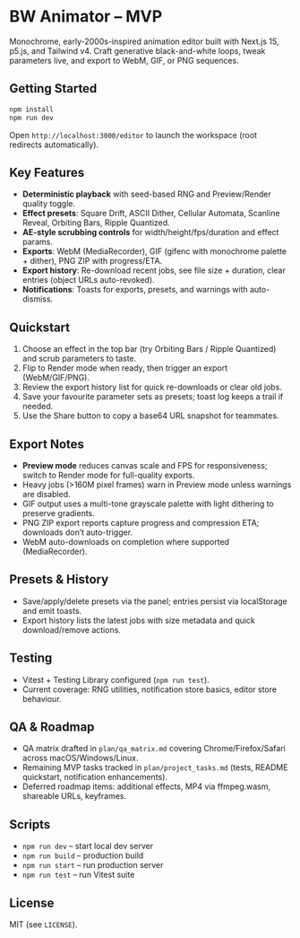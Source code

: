 # BW Animator – MVP

Monochrome, early-2000s-inspired animation editor built with Next.js 15, p5.js, and Tailwind v4. Craft generative black-and-white loops, tweak parameters live, and export to WebM, GIF, or PNG sequences.

## Getting Started

```bash
npm install
npm run dev
```

Open `http://localhost:3000/editor` to launch the workspace (root redirects automatically).

## Key Features

- **Deterministic playback** with seed-based RNG and Preview/Render quality toggle.
- **Effect presets**: Square Drift, ASCII Dither, Cellular Automata, Scanline Reveal, Orbiting Bars, Ripple Quantized.
- **AE-style scrubbing controls** for width/height/fps/duration and effect params.
- **Exports**: WebM (MediaRecorder), GIF (gifenc with monochrome palette + dither), PNG ZIP with progress/ETA.
- **Export history**: Re-download recent jobs, see file size + duration, clear entries (object URLs auto-revoked).
- **Notifications**: Toasts for exports, presets, and warnings with auto-dismiss.

## Quickstart

1. Choose an effect in the top bar (try Orbiting Bars / Ripple Quantized) and scrub parameters to taste.
2. Flip to Render mode when ready, then trigger an export (WebM/GIF/PNG).
3. Review the export history list for quick re-downloads or clear old jobs.
4. Save your favourite parameter sets as presets; toast log keeps a trail if needed.
5. Use the Share button to copy a base64 URL snapshot for teammates.

## Export Notes

- **Preview mode** reduces canvas scale and FPS for responsiveness; switch to Render mode for full-quality exports.
- Heavy jobs (>160M pixel frames) warn in Preview mode unless warnings are disabled.
- GIF output uses a multi-tone grayscale palette with light dithering to preserve gradients.
- PNG ZIP export reports capture progress and compression ETA; downloads don’t auto-trigger.
- WebM auto-downloads on completion where supported (MediaRecorder).

## Presets & History

- Save/apply/delete presets via the panel; entries persist via localStorage and emit toasts.
- Export history lists the latest jobs with size metadata and quick download/remove actions.

## Testing

- Vitest + Testing Library configured (`npm run test`).
- Current coverage: RNG utilities, notification store basics, editor store behaviour.

## QA & Roadmap

- QA matrix drafted in `plan/qa_matrix.md` covering Chrome/Firefox/Safari across macOS/Windows/Linux.
- Remaining MVP tasks tracked in `plan/project_tasks.md` (tests, README quickstart, notification enhancements).
- Deferred roadmap items: additional effects, MP4 via ffmpeg.wasm, shareable URLs, keyframes.

## Scripts

- `npm run dev` – start local dev server
- `npm run build` – production build
- `npm run start` – run production server
- `npm run test` – run Vitest suite

## License

MIT (see `LICENSE`).
